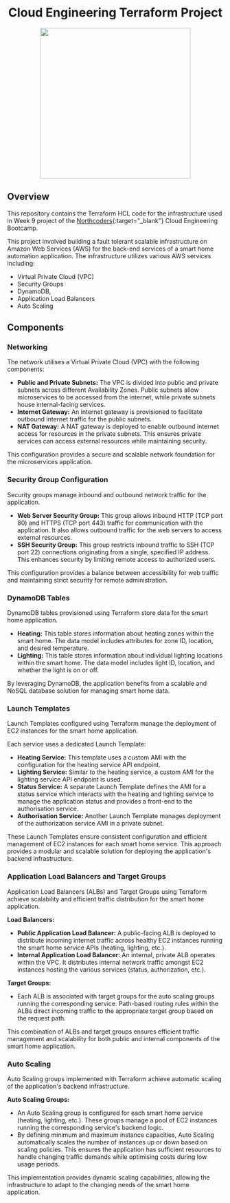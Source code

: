 <div align="center">
  <h1 align="center">Cloud Engineering Terraform Project</h1>
  <p align="center">
    <img width="350" src="./media/images/journey.png">
  </p>
  <p align="center">
    <p align="center"></p>
  </p>
</div>

## Overview

This repository contains the Terraform HCL code for the infrastructure used in Week 9 project of the [Northcoders](https://northcoders.com){:target="_blank"} Cloud Engineering Bootcamp.

This project involved building a fault tolerant scalable infrastructure on Amazon Web Services (AWS) for the back-end services of a smart home automation application. The infrastructure utilizes various AWS services including:

- Virtual Private Cloud (VPC)
- Security Groups
- DynamoDB,
- Application Load Balancers
- Auto Scaling

## Components

### Networking

The network utilises a Virtual Private Cloud (VPC) with the following components:

- **Public and Private Subnets:** The VPC is divided into public and private subnets across different Availability Zones. Public subnets allow microservices to be accessed from the internet, while private subnets house internal-facing services.
- **Internet Gateway:** An internet gateway is provisioned to facilitate outbound internet traffic for the public subnets.
- **NAT Gateway:** A NAT gateway is deployed to enable outbound internet access for resources in the private subnets. This ensures private services can access external resources while maintaining security.

This configuration provides a secure and scalable network foundation for the microservices application.

### Security Group Configuration

Security groups manage inbound and outbound network traffic for the application.

- **Web Server Security Group:** This group allows inbound HTTP (TCP port 80) and HTTPS (TCP port 443) traffic for communication with the application. It also allows outbound traffic for the web servers to access external resources.
- **SSH Security Group:** This group restricts inbound traffic to SSH (TCP port 22) connections originating from a single, specified IP address. This enhances security by limiting remote access to authorized users.

This configuration provides a balance between accessibility for web traffic and maintaining strict security for remote administration.

### DynamoDB Tables

DynamoDB tables provisioned using Terraform store data for the smart home application.

- **Heating:** This table stores information about heating zones within the smart home. The data model includes attributes for zone ID, location, and desired temperature.
- **Lighting:** This table stores information about individual lighting locations within the smart home. The data model includes light ID, location, and whether the light is on or off.

By leveraging DynamoDB, the application benefits from a scalable and NoSQL database solution for managing smart home data.

### Launch Templates

Launch Templates configured using Terraform manage the deployment of EC2 instances for the smart home application.

Each service uses a dedicated Launch Template:

- **Heating Service:** This template uses a custom AMI with the configuration for the heating service API endpoint.
- **Lighting Service:** Similar to the heating service, a custom AMI for the lighting service API endpoint is used.
- **Status Service:** A separate Launch Template defines the AMI for a status service which interacts with the heating and lighting service to manage the application status and provides a front-end to the authorisation service.
- **Authorisation Service:** Another Launch Template manages deployment of the authorization service AMI in a private subnet.

These Launch Templates ensure consistent configuration and efficient management of EC2 instances for each smart home service. This approach provides a modular and scalable solution for deploying the application's backend infrastructure.

### Application Load Balancers and Target Groups

Application Load Balancers (ALBs) and Target Groups using Terraform achieve scalability and efficient traffic distribution for the smart home application.

**Load Balancers:**

- **Public Application Load Balancer:** A public-facing ALB is deployed to distribute incoming internet traffic across healthy EC2 instances running the smart home service APIs (heating, lighting, etc.).
- **Internal Application Load Balancer:** An internal, private ALB operates within the VPC. It distributes internal network traffic amongst EC2 instances hosting the various services (status, authorization, etc.).

**Target Groups:**

- Each ALB is associated with target groups for the auto scaling groups running the corresponding service. Path-based routing rules within the ALBs direct incoming traffic to the appropriate target group based on the request path.

This combination of ALBs and target groups ensures efficient traffic management and scalability for both public and internal components of the smart home application.

### Auto Scaling

Auto Scaling groups implemented with Terraform achieve automatic scaling of the application's backend infrastructure.

**Auto Scaling Groups:**

- An Auto Scaling group is configured for each smart home service (heating, lighting, etc.). These groups manage a pool of EC2 instances running the corresponding service's backend logic.
- By defining minimum and maximum instance capacities, Auto Scaling automatically scales the number of instances up or down based on scaling policies. This ensures the application has sufficient resources to handle changing traffic demands while optimising costs during low usage periods.

This implementation provides dynamic scaling capabilities, allowing the infrastructure to adapt to the changing needs of the smart home application.
